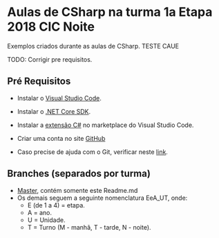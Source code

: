# Aulas de CSharp na turma 1a Etapa 2018 CIC Noite

Exemplos criados durante as aulas de CSharp.
TESTE CAUE

TODO: Corrigir pre requisitos.
## Pré Requisitos

* Instalar o [Visual Studio Code](https://code.visualstudio.com/).
* Instalar o [.NET Core SDK](https://www.microsoft.com/net/download/core).
* Instalar a [extensão C#](https://marketplace.visualstudio.com/items?itemName=ms-vscode.csharp) no marketplace do Visual Studio Code.

* Criar uma conta no site [GitHub](https://github.com/)
* Caso precise de ajuda com o Git, verificar neste [link](https://github.com/profdouglasbarcelos/Git).

## Branches (separados por turma)
* [Master](https://github.com/profdouglasbarcelos/CSharp_Aulas), contém somente este Readme.md
* Os demais seguem a seguinte nomenclatura EeA_UT, onde:
    * E (de 1 a 4) = etapa.
    * A = ano.
    * U = Unidade.
    * T = Turno (M - manhã, T - tarde, N - noite).
    

